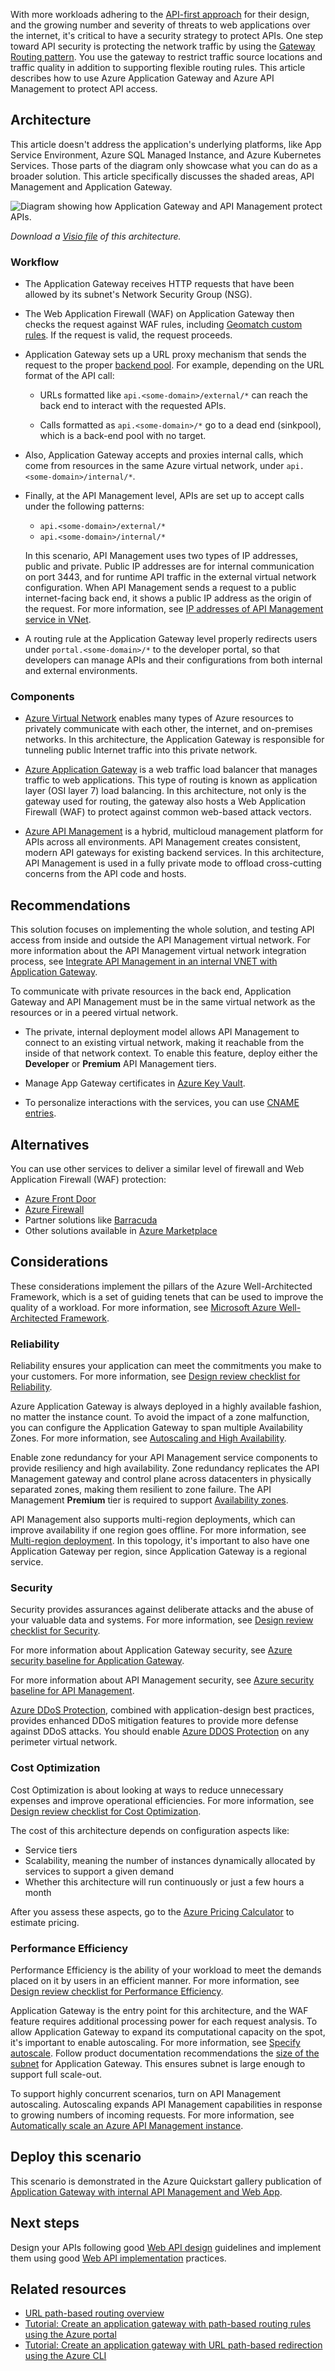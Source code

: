 With more workloads adhering to the [API-first approach](https://swagger.io/resources/articles/adopting-an-api-first-approach/) for their design, and the growing number and severity of threats to web applications over the internet, it's critical to have a security strategy to protect APIs. One step toward API security is protecting the network traffic by using the [Gateway Routing pattern](../../../patterns/gateway-routing.yml). You use the gateway to restrict traffic source locations and traffic quality in addition to supporting flexible routing rules. This article describes how to use Azure Application Gateway and Azure API Management to protect API access.

## Architecture

This article doesn't address the application's underlying platforms, like App Service Environment, Azure SQL Managed Instance, and Azure Kubernetes Services. Those parts of the diagram only showcase what you can do as a broader solution. This article specifically discusses the shaded areas, API Management and Application Gateway.

![Diagram showing how Application Gateway and API Management protect APIs.](../_images/protect-apis.png)

*Download a [Visio file](https://arch-center.azureedge.net/protect-apis.vsdx) of this architecture.*

### Workflow

- The Application Gateway receives HTTP requests that have been allowed by its subnet's Network Security Group (NSG).

- The Web Application Firewall (WAF) on Application Gateway then checks the request against WAF rules, including [Geomatch custom rules](/azure/web-application-firewall/ag/geomatch-custom-rules). If the request is valid, the request proceeds.

- Application Gateway sets up a URL proxy mechanism that sends the request to the proper [backend pool](/azure/application-gateway/application-gateway-components#backend-pools). For example, depending on the URL format of the API call:

  - URLs formatted like `api.<some-domain>/external/*` can reach the back end to interact with the requested APIs.

  - Calls formatted as `api.<some-domain>/*` go to a dead end (sinkpool), which is a back-end pool with no target.

- Also, Application Gateway accepts and proxies internal calls, which come from resources in the same Azure virtual network, under `api.<some-domain>/internal/*`.

- Finally, at the API Management level, APIs are set up to accept calls under the following patterns:

  - `api.<some-domain>/external/*`
  - `api.<some-domain>/internal/*`

  In this scenario, API Management uses two types of IP addresses, public and private. Public IP addresses are for internal communication on port 3443, and for runtime API traffic in the external virtual network configuration. When API Management sends a request to a public internet-facing back end, it shows a public IP address as the origin of the request. For more information, see [IP addresses of API Management service in VNet](/azure/api-management/api-management-howto-ip-addresses#ip-addresses-of-api-management-service-in-vnet).

- A routing rule at the Application Gateway level properly redirects users under `portal.<some-domain>/*` to the developer portal, so that developers can manage APIs and their configurations from both internal and external environments.

### Components

- [Azure Virtual Network](/azure/well-architected/service-guides/azure-virtual-network/reliability) enables many types of Azure resources to privately communicate with each other, the internet, and on-premises networks. In this architecture, the Application Gateway is responsible for tunneling public Internet traffic into this private network.

- [Azure Application Gateway](/azure/well-architected/service-guides/azure-application-gateway) is a web traffic load balancer that manages traffic to web applications. This type of routing is known as application layer (OSI layer 7) load balancing. In this architecture, not only is the gateway used for routing, the gateway also hosts a Web Application Firewall (WAF) to protect against common web-based attack vectors.

- [Azure API Management](/azure/well-architected/service-guides/api-management/reliability) is a hybrid, multicloud management platform for APIs across all environments. API Management creates consistent, modern API gateways for existing backend services. In this architecture, API Management is used in a fully private mode to offload cross-cutting concerns from the API code and hosts.

## Recommendations

This solution focuses on implementing the whole solution, and testing API access from inside and outside the API Management virtual network. For more information about the API Management virtual network integration process, see [Integrate API Management in an internal VNET with Application Gateway](/azure/api-management/api-management-howto-integrate-internal-vnet-appgateway).

To communicate with private resources in the back end, Application Gateway and API Management must be in the same virtual network as the resources or in a peered virtual network.

- The private, internal deployment model allows API Management to connect to an existing virtual network, making it reachable from the inside of that network context. To enable this feature, deploy either the **Developer** or **Premium** API Management tiers.

- Manage App Gateway certificates in [Azure Key Vault](/azure/key-vault/general/basic-concepts).

- To personalize interactions with the services, you can use [CNAME entries](/azure/dns/dns-web-sites-custom-domain).

## Alternatives

You can use other services to deliver a similar level of firewall and Web Application Firewall (WAF) protection:

- [Azure Front Door](/azure/frontdoor/front-door-overview)
- [Azure Firewall](/azure/firewall/overview)
- Partner solutions like [Barracuda](https://azuremarketplace.microsoft.com/marketplace/apps/barracudanetworks.waf)
- Other solutions available in [Azure Marketplace](https://azure.microsoft.com/partners/marketplace/)

## Considerations

These considerations implement the pillars of the Azure Well-Architected Framework, which is a set of guiding tenets that can be used to improve the quality of a workload. For more information, see [Microsoft Azure Well-Architected Framework](/azure/well-architected/).

### Reliability

Reliability ensures your application can meet the commitments you make to your customers. For more information, see [Design review checklist for Reliability](/azure/well-architected/reliability/checklist).

Azure Application Gateway is always deployed in a highly available fashion, no matter the instance count. To avoid the impact of a zone malfunction, you can configure the Application Gateway to span multiple Availability Zones. For more information, see [Autoscaling and High Availability](/azure/application-gateway/application-gateway-autoscaling-zone-redundant#autoscaling-and-high-availability).

Enable zone redundancy for your API Management service components to provide resiliency and high availability. Zone redundancy replicates the API Management gateway and control plane across datacenters in physically separated zones, making them resilient to zone failure. The API Management **Premium** tier is required to support [Availability zones](/azure/api-management/high-availability#availability-zones).

API Management also supports multi-region deployments, which can improve availability if one region goes offline. For more information, see [Multi-region deployment](/azure/api-management/high-availability#multi-region-deployment). In this topology, it's important to also have one Application Gateway per region, since Application Gateway is a regional service.

### Security

Security provides assurances against deliberate attacks and the abuse of your valuable data and systems. For more information, see [Design review checklist for Security](/azure/well-architected/security/checklist).

For more information about Application Gateway security, see [Azure security baseline for Application Gateway](/security/benchmark/azure/baselines/application-gateway-security-baseline).

For more information about API Management security, see [Azure security baseline for API Management](/security/benchmark/azure/baselines/api-management-security-baseline).

[Azure DDoS Protection](/azure/ddos-protection/ddos-protection-overview), combined with application-design best practices, provides enhanced DDoS mitigation features to provide more defense against DDoS attacks. You should enable [Azure DDOS Protection](/azure/ddos-protection/ddos-protection-overview) on any perimeter virtual network.

### Cost Optimization

Cost Optimization is about looking at ways to reduce unnecessary expenses and improve operational efficiencies. For more information, see [Design review checklist for Cost Optimization](/azure/well-architected/cost-optimization/checklist).

The cost of this architecture depends on configuration aspects like:

- Service tiers
- Scalability, meaning the number of instances dynamically allocated by services to support a given demand
- Whether this architecture will run continuously or just a few hours a month

After you assess these aspects, go to the [Azure Pricing Calculator](https://azure.microsoft.com/pricing/calculator/) to estimate pricing.

### Performance Efficiency

Performance Efficiency is the ability of your workload to meet the demands placed on it by users in an efficient manner. For more information, see [Design review checklist for Performance Efficiency](/azure/well-architected/performance-efficiency/checklist).

Application Gateway is the entry point for this architecture, and the WAF feature requires additional processing power for each request analysis. To allow Application Gateway to expand its computational capacity on the spot, it's important to enable autoscaling. For more information, see [Specify autoscale](/azure/application-gateway/tutorial-autoscale-ps#specify-autoscale). Follow product documentation recommendations the [size of the subnet](/azure/application-gateway/configuration-infrastructure#size-of-the-subnet) for Application Gateway. This ensures subnet is large enough to support full scale-out.

To support highly concurrent scenarios, turn on API Management autoscaling. Autoscaling expands API Management capabilities in response to growing numbers of incoming requests. For more information, see [Automatically scale an Azure API Management instance](/azure/api-management/api-management-howto-autoscale).

## Deploy this scenario

This scenario is demonstrated in the Azure Quickstart gallery publication of [Application Gateway with internal API Management and Web App](/samples/azure/azure-quickstart-templates/private-webapp-with-app-gateway-and-apim/).

## Next steps

Design your APIs following good [Web API design](../../../best-practices/api-design.md) guidelines and implement them using good [Web API implementation](../../../best-practices/api-implementation.md) practices.

## Related resources

- [URL path-based routing overview](/azure/application-gateway/url-route-overview)
- [Tutorial: Create an application gateway with path-based routing rules using the Azure portal](/azure/application-gateway/create-url-route-portal)
- [Tutorial: Create an application gateway with URL path-based redirection using the Azure CLI](/azure/application-gateway/tutorial-url-redirect-cli)
